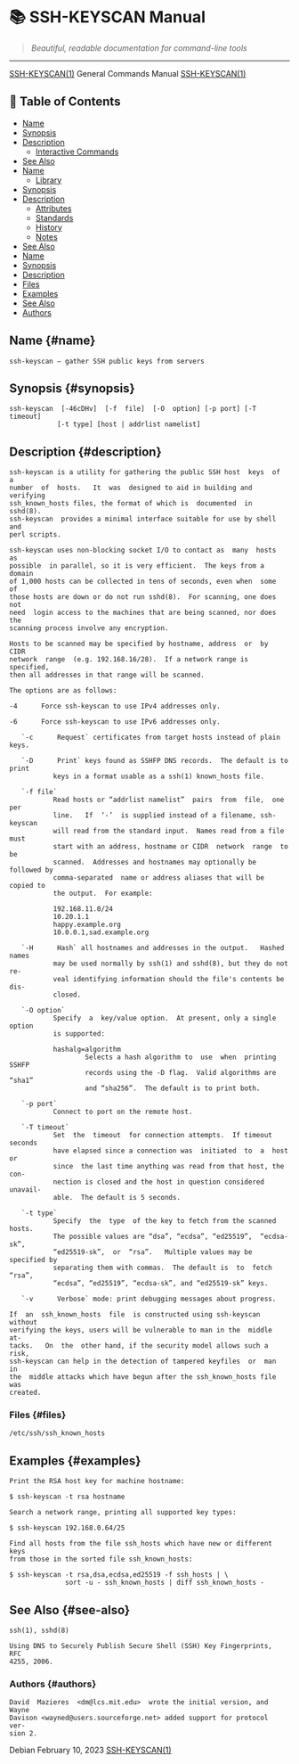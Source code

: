 # 📚 SSH-KEYSCAN Manual

> *Beautiful, readable documentation for command-line tools*

---

[SSH-KEYSCAN(1)](SSH-KEYSCAN.html)              General Commands Manual             [SSH-KEYSCAN(1)](SSH-KEYSCAN.html)


## 📑 Table of Contents

- [Name](#name)
- [Synopsis](#synopsis)
- [Description](#description)
  - [Interactive Commands](#interactive-commands)
- [See Also](#see-also)
- [Name](#name)
  - [Library](#library)
- [Synopsis](#synopsis)
- [Description](#description)
  - [Attributes](#attributes)
  - [Standards](#standards)
  - [History](#history)
  - [Notes](#notes)
- [See Also](#see-also)
- [Name](#name)
- [Synopsis](#synopsis)
- [Description](#description)
- [Files](#files)
- [Examples](#examples)
- [See Also](#see-also)
- [Authors](#authors)


## Name {#name}

```
ssh-keyscan — gather SSH public keys from servers
```



## Synopsis {#synopsis}

```
ssh-keyscan  [-46cDHv]  [-f  file]  [-O  option] [-p port] [-T timeout]
            [-t type] [host | addrlist namelist]
```



## Description {#description}

```
ssh-keyscan is a utility for gathering the public SSH host  keys  of  a
number  of  hosts.   It  was  designed to aid in building and verifying
ssh_known_hosts files, the format of which is  documented  in  sshd(8).
ssh-keyscan  provides a minimal interface suitable for use by shell and
perl scripts.

ssh-keyscan uses non-blocking socket I/O to contact as  many  hosts  as
possible  in parallel, so it is very efficient.  The keys from a domain
of 1,000 hosts can be collected in tens of seconds, even when  some  of
those hosts are down or do not run sshd(8).  For scanning, one does not
need  login access to the machines that are being scanned, nor does the
scanning process involve any encryption.

Hosts to be scanned may be specified by hostname, address  or  by  CIDR
network  range  (e.g. 192.168.16/28).  If a network range is specified,
then all addresses in that range will be scanned.

The options are as follows:

-4      Force ssh-keyscan to use IPv4 addresses only.

-6      Force ssh-keyscan to use IPv6 addresses only.
```


       `-c      Request` certificates from target hosts instead of plain keys.

       `-D      Print` keys found as SSHFP DNS records.  The default is to print
               keys in a format usable as a ssh(1) known_hosts file.

       `-f file`
               Read hosts or “addrlist namelist”  pairs  from  file,  one  per
               line.   If  ‘-’  is supplied instead of a filename, ssh-keyscan
               will read from the standard input.  Names read from a file must
               start with an address, hostname or CIDR  network  range  to  be
               scanned.  Addresses and hostnames may optionally be followed by
               comma-separated  name or address aliases that will be copied to
               the output.  For example:

               192.168.11.0/24
               10.20.1.1
               happy.example.org
               10.0.0.1,sad.example.org

       `-H      Hash` all hostnames and addresses in the output.   Hashed  names
               may be used normally by ssh(1) and sshd(8), but they do not re‐
               veal identifying information should the file's contents be dis‐
               closed.

       `-O option`
               Specify  a  key/value option.  At present, only a single option
               is supported:

               hashalg=algorithm
                       Selects a hash algorithm to  use  when  printing  SSHFP
                       records using the -D flag.  Valid algorithms are “sha1”
                       and “sha256”.  The default is to print both.

       `-p port`
               Connect to port on the remote host.

       `-T timeout`
               Set  the  timeout  for connection attempts.  If timeout seconds
               have elapsed since a connection was  initiated  to  a  host  or
               since  the last time anything was read from that host, the con‐
               nection is closed and the host in question considered  unavail‐
               able.  The default is 5 seconds.

       `-t type`
               Specify  the  type  of the key to fetch from the scanned hosts.
               The possible values are “dsa”, “ecdsa”, “ed25519”,  “ecdsa-sk”,
               “ed25519-sk”,  or  “rsa”.   Multiple values may be specified by
               separating them with commas.  The default is  to  fetch  “rsa”,
               “ecdsa”, “ed25519”, “ecdsa-sk”, and “ed25519-sk” keys.

       `-v      Verbose` mode: print debugging messages about progress.

```
If  an  ssh_known_hosts  file  is constructed using ssh-keyscan without
verifying the keys, users will be vulnerable to man in the  middle  at‐
tacks.   On  the  other hand, if the security model allows such a risk,
ssh-keyscan can help in the detection of tampered keyfiles  or  man  in
the  middle attacks which have begun after the ssh_known_hosts file was
created.
```



### Files {#files}

```
/etc/ssh/ssh_known_hosts
```



## Examples {#examples}

```
Print the RSA host key for machine hostname:

$ ssh-keyscan -t rsa hostname

Search a network range, printing all supported key types:

$ ssh-keyscan 192.168.0.64/25

Find all hosts from the file ssh_hosts which have new or different keys
from those in the sorted file ssh_known_hosts:

$ ssh-keyscan -t rsa,dsa,ecdsa,ed25519 -f ssh_hosts | \
              sort -u - ssh_known_hosts | diff ssh_known_hosts -
```



## See Also {#see-also}

```
ssh(1), sshd(8)

Using DNS to Securely Publish Secure Shell (SSH) Key Fingerprints,  RFC
4255, 2006.
```



### Authors {#authors}

```
David  Mazieres  <dm@lcs.mit.edu>  wrote the initial version, and Wayne
Davison <wayned@users.sourceforge.net> added support for protocol  ver‐
sion 2.
```


Debian                         February 10, 2023                [SSH-KEYSCAN(1)](SSH-KEYSCAN.html)
